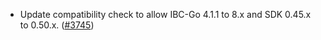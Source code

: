 - Update compatibility check to allow IBC-Go 4.1.1 to 8.x and SDK 0.45.x to 0.50.x.
  ([\#3745](https://github.com/informalsystems/hermes/issues/3745))

